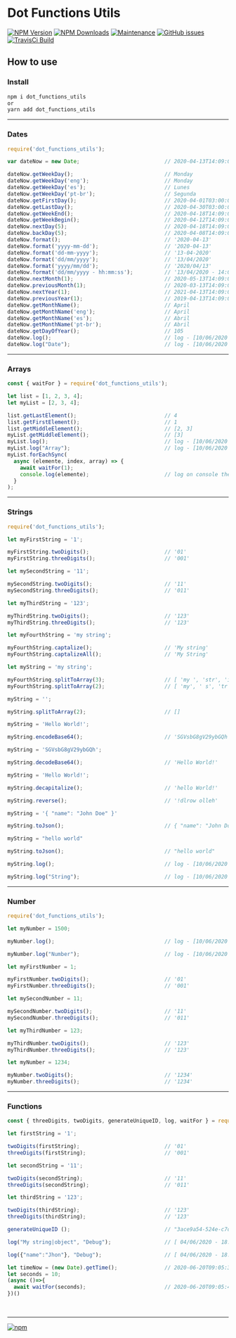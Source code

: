 # Dot Functions Utils

[![NPM Version][npm-image]][npm-url]
[![NPM Downloads][downloads-image]][downloads-url]
[![Maintenance][maintenance-img]][maintenance-url]
[![GitHub issues][issues-open-image]][issues-open-url]
[![TravisCi Build][travis-report-image]][travis-report-url]


## How to use

### Install

``` sh
npm i dot_functions_utils
or
yarn add dot_functions_utils
```

<hr>

### Dates

``` javascript
require('dot_functions_utils');

var dateNow = new Date;                           // 2020-04-13T14:09:02.649Z

dateNow.getWeekDay();                             // Monday
dateNow.getWeekDay('eng');                        // Monday
dateNow.getWeekDay('es');                         // Lunes
dateNow.getWeekDay('pt-br');                      // Segunda
dateNow.getFirstDay();                            // 2020-04-01T03:00:00.000Z
dateNow.getLastDay();                             // 2020-04-30T03:00:00.000Z
dateNow.getWeekEnd();                             // 2020-04-18T14:09:02.649Z
dateNow.getWeekBegin();                           // 2020-04-12T14:09:02.649Z
dateNow.nextDay(5);                               // 2020-04-18T14:09:02.649Z
dateNow.backDay(5);                               // 2020-04-08T14:09:02.649Z
dateNow.format();                                 // '2020-04-13'
dateNow.format('yyyy-mm-dd');                     // '2020-04-13'
dateNow.format('dd-mm-yyyy');                     // '13-04-2020'
dateNow.format('dd/mm/yyyy');                     // '13/04/2020'
dateNow.format('yyyy/mm/dd');                     // '2020/04/13'
dateNow.format('dd/mm/yyyy - hh:mm:ss');          // '13/04/2020 - 14:09:02'
dateNow.nextMonth(1);                             // 2020-05-13T14:09:02.649Z
dateNow.previousMonth(1);                         // 2020-03-13T14:09:02.649Z
dateNow.nextYear(1);                              // 2021-04-13T14:09:02.649Z
dateNow.previousYear(1);                          // 2019-04-13T14:09:02.649Z
dateNow.getMonthName();                           // April
dateNow.getMonthName('eng');                      // April
dateNow.getMonthName('es');                       // Abril
dateNow.getMonthName('pt-br');                    // Abril
dateNow.getDayOfYear();                           // 105
dateNow.log();                                    // log - [10/06/2020 - 19:48:56] >  2020-04-13T14:09:02.649Z | return 2020-04-13T14:09:02.649Z
dateNow.log("Date");                              // log - [10/06/2020 - 19:48:56] (Date) >  2020-04-13T14:09:02.649Z | return 2020-04-13T14:09:02.649Z

```

<hr>

### Arrays

``` javascript
const { waitFor } = require('dot_functions_utils');

let list = [1, 2, 3, 4];
let myList = [2, 3, 4];

list.getLastElement();                            // 4
list.getFirstElement();                           // 1
list.getMiddleElement();                          // [2, 3]
myList.getMiddleElement();                        // [3]
myList.log();                                     // log - [10/06/2020 - 19:48:56] >  [2, 3, 4] | return [2, 3, 4]
myList.log("Array");                              // log - [10/06/2020 - 19:48:56] (Array) >  [2, 3, 4] | return [2, 3, 4]
myList.forEachSync(
  async (elemente, index, array) => {
    await waitFor(1);
    console.log(elemente);                        // log on console the elements after 1 second
  }
);

```

<hr>

### Strings

``` javascript
require('dot_functions_utils');

let myFirstString = '1';

myFirstString.twoDigits();                        // '01'
myFirstString.threeDigits();                      // '001'

let mySecondString = '11';

mySecondString.twoDigits();                       // '11'
mySecondString.threeDigits();                     // '011'

let myThirdString = '123';

myThirdString.twoDigits();                        // '123'
myThirdString.threeDigits();                      // '123'

let myFourthString = 'my string';

myFourthString.captalize();                       // 'My string'
myFourthString.captalizeAll();                    // 'My String'

let myString = 'my string';

myFourthString.splitToArray(3);                   // [ 'my ', 'str', 'ing' ]
myFourthString.splitToArray(2);                   // [ 'my', ' s', 'tr', 'in', 'g' ]

myString = '';

myString.splitToArray(2);                         // []

myString = 'Hello World!';

myString.encodeBase64();                          // 'SGVsbG8gV29ybGQh'

myString = 'SGVsbG8gV29ybGQh';

myString.decodeBase64();                          // 'Hello World!'

myString = 'Hello World!';

myString.decapitalize();                          // 'hello World!'

myString.reverse();                               // '!dlrow olleh'

myString = '{ "name": "John Doe" }'

myString.toJson();                                // { "name": "John Doe" }

myString = "hello world"

myString.toJson();                                // "hello world"

myString.log();                                   // log - [10/06/2020 - 19:48:56] >  "hello world" | return "hello world"

myString.log("String");                           // log - [10/06/2020 - 19:48:56] (String) >  "hello world" | return "hello world"

```

<hr>

### Number

``` javascript
require('dot_functions_utils');

let myNumber = 1500;

myNumber.log();                                   // log - [10/06/2020 - 19:48:56] >  1500 | return 1500

myNumber.log("Number");                           // log - [10/06/2020 - 19:48:56] (Number) >  1500 | return 1500

let myFirstNumber = 1;

myFirstNumber.twoDigits();                        // '01'
myFirstNumber.threeDigits();                      // '001'

let mySecondNumber = 11;

mySecondNumber.twoDigits();                       // '11'
mySecondNumber.threeDigits();                     // '011'

let myThirdNumber = 123;

myThirdNumber.twoDigits();                        // '123'
myThirdNumber.threeDigits();                      // '123'

let myNumber = 1234;

myNumber.twoDigits();                             // '1234'
myNumber.threeDigits();                           // '1234'

```

<hr>

### Functions

``` javascript
const { threeDigits, twoDigits, generateUniqueID, log, waitFor } = require('dot_functions_utils');

let firstString = '1';

twoDigits(firstString);                           // '01'
threeDigits(firstString);                         // '001'

let secondString = '11';

twoDigits(secondString);                          // '11'
threeDigits(secondString);                        // '011'

let thirdString = '123';

twoDigits(thirdString);                           // '123'
threeDigits(thirdString);                         // '123'

generateUniqueID ();                              // "3ace9a54-524e-c7df-9556-c97042413565"

log("My string|object", "Debug");                 // [ 04/06/2020 - 18:45:50 - Debug ] > "My string|object"

log({"name":"Jhon"}, "Debug");                    // [ 04/06/2020 - 18:45:50 - Debug ] > {"name":"Jhon"}

let timeNow = (new Date).getTime();               // 2020-06-20T09:05:30.649Z
let seconds = 10;
(async ()=>{
  await waitFor(seconds);                         // 2020-06-20T09:05:40.895Z
})()

```

<br>
<hr>

[![npm](https://img.shields.io/npm/l/express.svg)](https://github.com/AndreOneti/dot_functions_utils/blob/master/LICENSE)

[travis-report-image]: https://travis-ci.org/AndreOneti/dot_functions_utils.svg?branch=master
[travis-report-url]: https://travis-ci.org/github/AndreOneti/dot_functions_utils
[downloads-image]: https://img.shields.io/npm/dm/dot_functions_utils.svg
[downloads-url]: https://npmjs.org/package/dot_functions_utils
[npm-image]: https://img.shields.io/npm/v/dot_functions_utils.svg
[npm-url]: https://npmjs.org/package/dot_functions_utils
[maintenance-img]: https://img.shields.io/badge/Maintained%3F-yes-green.svg
[maintenance-url]: https://github.com/AndreOneti/dot_functions_utils
[issues-open-image]: https://img.shields.io/github/issues/AndreOneti/dot_functions_utils.svg
[issues-open-url]: https://github.com/AndreOneti/dot_functions_utils/issues?q=is%3Aopen+is%3Aissue
